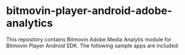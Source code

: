 # bitmovin-player-android-adobe-analytics
This repository contains Bitmovin Adobe Media Analytis module for Bitmovin Player Android SDK. The following sample apps are included:

